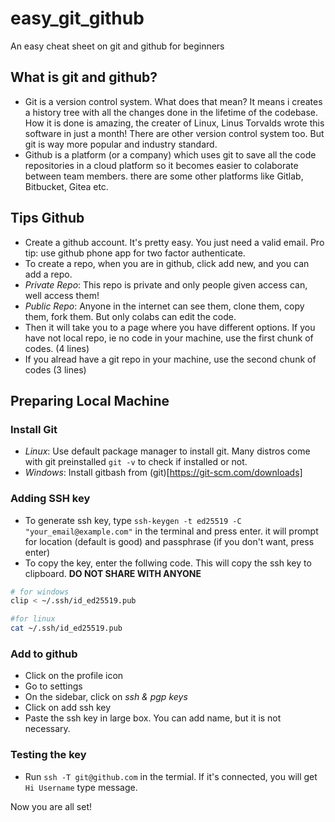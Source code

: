 # easy_git_github
An easy cheat sheet on git and github for beginners

## What is git and github?
- Git is a version control system. What does that mean? It means i creates a history tree with all the changes done in the lifetime of the codebase. How it is done is amazing, the creater of Linux, Linus Torvalds wrote this software in just a month! There are other version control system too. But git is way more popular and industry standard.
- Github is a platform (or a company) which uses git to save all the code repositories in a cloud platform so it becomes easier to colaborate between team members. there are some other platforms like Gitlab, Bitbucket, Gitea etc.

## Tips Github
- Create a github account. It's pretty easy. You just need a valid email. Pro tip: use github phone app for two factor authenticate.
- To create a repo, when you are in github, click add new, and you can add a repo.
- *Private Repo*: This repo is private and only people given access can, well access them!
- *Public Repo*: Anyone in the internet can see them, clone them, copy them, fork them. But only colabs can edit the code.
- Then it will take you to a page where you have different options. If you have not local repo, ie no code in your machine, use the first chunk of codes. (4 lines)
- If you alread have a git repo in your machine, use the second chunk of codes (3 lines)

## Preparing Local Machine
### Install Git 
- *Linux*: Use default package manager to install git. Many distros come with git preinstalled
`git -v` to check if installed or not.
- *Windows*: Install gitbash from (git)[https://git-scm.com/downloads]

### Adding SSH key
- To generate ssh key, type `ssh-keygen -t ed25519 -C "your_email@example.com"` in the terminal and press enter. it will prompt for location (default is good) and passphrase (if you don't want, press enter)
- To copy the key, enter the follwing code. This will copy the ssh key to clipboard. **DO NOT SHARE WITH ANYONE**
```sh
# for windows
clip < ~/.ssh/id_ed25519.pub

#for linux
cat ~/.ssh/id_ed25519.pub
```
### Add to github
- Click on the profile icon
- Go to settings
- On the sidebar, click on _ssh & pgp keys_
- Click on add ssh key
- Paste the ssh key in large box. You can add name, but it is not necessary.

### Testing the key
- Run `ssh -T git@github.com` in the termial. If it's connected, you will get `Hi Username` type message.

Now you are all set!
